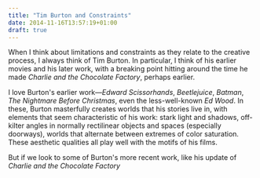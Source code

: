 ```yaml
---
title: "Tim Burton and Constraints"
date: 2014-11-16T13:57:19+01:00
draft: true
---
```


When I think about limitations and constraints as they relate to the creative process, I always think of Tim Burton. In particular, I think of his earlier movies and his later work, with a breaking point hitting around the time he made <em>Charlie and the Chocolate Factory</em>, perhaps earlier.

I love Burton's earlier work—<cite>Edward Scissorhands</cite>, <cite>Beetlejuice</cite>, <cite>Batman</cite>, <cite>The Nightmare Before Christmas</cite>, even the less-well-known <cite>Ed Wood</cite>. In these, Burton masterfully creates worlds that his stories live in, with elements that seem characteristic of his work: stark light and shadows, off-kilter angles in normally rectilinear objects and spaces (especially doorways), worlds that alternate between extremes of color saturation. These aesthetic qualities all play well with the motifs of his films.

But if we look to some of Burton's more recent work, like his update of <cite>Charlie and the Chocolate Factory</cite>

